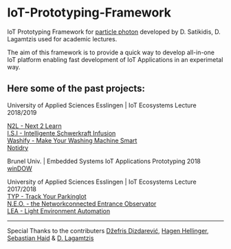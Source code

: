 # IoT-Prototyping-Framework
IoT Prototyping Framework for [particle photon](https://www.particle.io/) developed by D. Satikidis, D. Lagamtzis used for academic lectures.

The aim of this framework is to provide a quick way to develop all-in-one IoT platform enabling fast development of IoT Applications in an experimetal way.

## Here some of the past projects:

University of Applied Sciences Esslingen | IoT Ecosystems Lecture 2018/2019<br>

[N2L - Next 2 Learn](https://www.hackster.io/d-team/n2l-next-2-learn-53c028)<br>
[I.S.I - Intelligente Schwerkraft Infusion](https://www.hackster.io/iot-ecosystems-ws-18-19-i-s-i-team-a/i-s-i-intelligente-schwerkraft-infusion-b70b4a)<br>
[Washify - Make Your Washing Machine Smart](https://www.hackster.io/b-team/washify-make-your-washing-machine-smart-083f2c)<br>
[Notidry](https://www.hackster.io/132946/notidry-3ed7e5)<br>


Brunel Univ. | Embedded Systems IoT Applications Prototyping 2018<br>
[winDOW](https://www.hackster.io/dcse-team-a/window-detect-open-window-c2b0b7)<br>

University of Applied Sciences Esslingen | IoT Ecosystems Lecture 2017/2018<br>
[TYP - Track Your Parkinglot](https://www.hackster.io/carlo-babo-and-kevin-thomas/typ-track-your-parkinglot-060225)<br>
[N.E.O. - the Networkconnected Entrance Observator](https://www.hackster.io/martin-dahm-and-julian-maier/n-e-o-423cac)<br>
[LEA - Light Environment Automation](https://www.hackster.io/felix-grammling-and-matthias-geckeler/lea-light-environment-automation-759616)


---

Special Thanks to the contributers [Džefris Dizdarević](https://github.com/Dzefris), [Hagen Hellinger](https://github.com/bollefreshavocado), [Sebastian Haid](https://github.com/) & [D. Lagamtzis](https://github.com/DimiHMC) 
